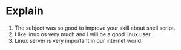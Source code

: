 # Explain

1. The subject was so good to improve your skill about shell script.
2. I like linux os very much and I will be a good linux user.
3. Linux server is very important in our internet world.